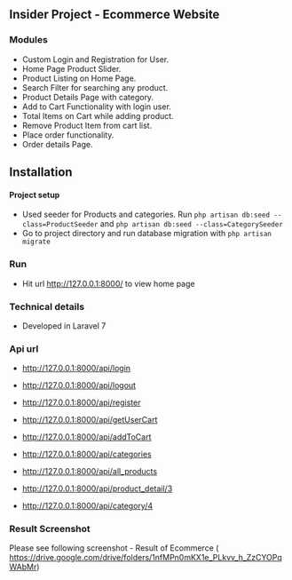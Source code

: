 ## Insider Project - Ecommerce Website

### Modules
 
- Custom Login and Registration for User.
- Home Page Product Slider.
- Product Listing on Home Page.
- Search Filter for searching any product.
- Product Details Page with category.
- Add to Cart Functionality with login user.
- Total Items on Cart while adding product.
- Remove Product Item from cart list.
- Place order functionality.
- Order details Page.



## Installation

#### Project setup
- Used seeder for Products and categories. Run  ```php artisan db:seed --class=ProductSeeder``` and ```php artisan db:seed --class=CategorySeeder```
- Go to project directory and run database migration with ```php artisan migrate```


### Run

- Hit url http://127.0.0.1:8000/ to view home page

### Technical details
- Developed in Laravel 7

### Api url
- http://127.0.0.1:8000/api/login 
- http://127.0.0.1:8000/api/logout
- http://127.0.0.1:8000/api/register
- http://127.0.0.1:8000/api/getUserCart 
- http://127.0.0.1:8000/api/addToCart 

- http://127.0.0.1:8000/api/categories
- http://127.0.0.1:8000/api/all_products
- http://127.0.0.1:8000/api/product_detail/3
- http://127.0.0.1:8000/api/category/4



### Result Screenshot

Please see following screenshot - Result of Ecommerce  ( https://drive.google.com/drive/folders/1nfMPn0mKX1e_PLkvv_h_ZzCYOPqWAbMr)